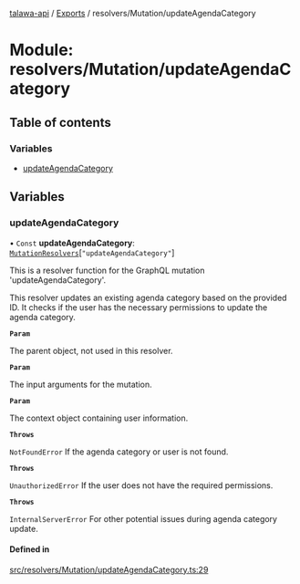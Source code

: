 [talawa-api](../README.md) / [Exports](../modules.md) / resolvers/Mutation/updateAgendaCategory

# Module: resolvers/Mutation/updateAgendaCategory

## Table of contents

### Variables

- [updateAgendaCategory](resolvers_Mutation_updateAgendaCategory.md#updateagendacategory)

## Variables

### updateAgendaCategory

• `Const` **updateAgendaCategory**: [`MutationResolvers`](types_generatedGraphQLTypes.md#mutationresolvers)[``"updateAgendaCategory"``]

This is a resolver function for the GraphQL mutation 'updateAgendaCategory'.

This resolver updates an existing agenda category based on the provided ID.
It checks if the user has the necessary permissions to update the agenda category.

**`Param`**

The parent object, not used in this resolver.

**`Param`**

The input arguments for the mutation.

**`Param`**

The context object containing user information.

**`Throws`**

`NotFoundError` If the agenda category or user is not found.

**`Throws`**

`UnauthorizedError` If the user does not have the required permissions.

**`Throws`**

`InternalServerError` For other potential issues during agenda category update.

#### Defined in

[src/resolvers/Mutation/updateAgendaCategory.ts:29](https://github.com/PalisadoesFoundation/talawa-api/blob/4c7d3ea/src/resolvers/Mutation/updateAgendaCategory.ts#L29)
